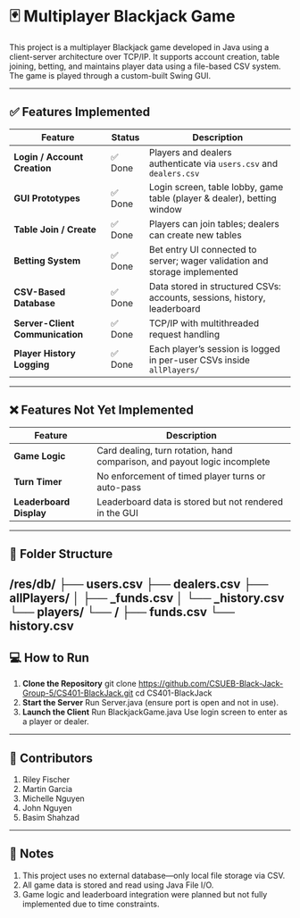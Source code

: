# 🃏 Multiplayer Blackjack Game

This project is a multiplayer Blackjack game developed in Java using a client-server architecture over TCP/IP. It supports account creation, table joining, betting, and maintains player data using a file-based CSV system. The game is played through a custom-built Swing GUI.

---

## ✅ Features Implemented

| Feature                         | Status   | Description                                                                 |
|---------------------------------|----------|-----------------------------------------------------------------------------|
| **Login / Account Creation**    | ✅ Done   | Players and dealers authenticate via `users.csv` and `dealers.csv`          |
| **GUI Prototypes**              | ✅ Done   | Login screen, table lobby, game table (player & dealer), betting window     |
| **Table Join / Create**         | ✅ Done   | Players can join tables; dealers can create new tables                      |
| **Betting System**              | ✅ Done   | Bet entry UI connected to server; wager validation and storage implemented  |
| **CSV-Based Database**          | ✅ Done   | Data stored in structured CSVs: accounts, sessions, history, leaderboard    |
| **Server-Client Communication** | ✅ Done   | TCP/IP with multithreaded request handling                                  |
| **Player History Logging**      | ✅ Done   | Each player’s session is logged in per-user CSVs inside `allPlayers/`       |

---

## ❌ Features Not Yet Implemented

| Feature              | Description                                                                 |
|----------------------|-----------------------------------------------------------------------------|
| **Game Logic**        | Card dealing, turn rotation, hand comparison, and payout logic incomplete   |
| **Turn Timer**        | No enforcement of timed player turns or auto-pass                          |
| **Leaderboard Display** | Leaderboard data is stored but not rendered in the GUI                    |

---

## 📁 Folder Structure
/res/db/
├── users.csv
├── dealers.csv
├── allPlayers/
│ ├── <username>_funds.csv
│ └── <username>_history.csv
└── players/
└── <username>/
├── funds.csv
└── history.csv
---

## 💻 How to Run

1. **Clone the Repository**
   git clone https://github.com/CSUEB-Black-Jack-Group-5/CS401-BlackJack.git
   cd CS401-BlackJack
2. **Start the Server**
     Run Server.java (ensure port is open and not in use).
4. **Launch the Client**
     Run BlackjackGame.java
     Use login screen to enter as a player or dealer.

---

## 👥 Contributors
1. Riley Fischer
2. Martin Garcia
3. Michelle Nguyen
4. John Nguyen
5. Basim Shahzad

---

## 📌 Notes
1. This project uses no external database—only local file storage via CSV.
2. All game data is stored and read using Java File I/O.
3. Game logic and leaderboard integration were planned but not fully implemented due to time constraints.



   


